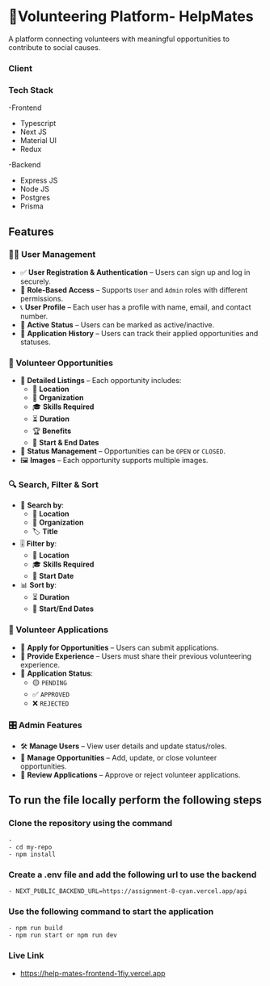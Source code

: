# 👐Volunteering Platform- HelpMates
A platform connecting volunteers with meaningful opportunities to contribute to social causes.  

### Client

### Tech Stack

-Frontend

- Typescript
- Next JS
- Material UI
- Redux

-Backend

- Express JS
- Node JS
- Postgres
- Prisma


## Features  

### 🧑‍💼 User Management  
- ✅ **User Registration & Authentication** – Users can sign up and log in securely.  
- 🔐 **Role-Based Access** – Supports `User` and `Admin` roles with different permissions.  
- 📞 **User Profile** – Each user has a profile with name, email, and contact number.  
- 🚀 **Active Status** – Users can be marked as active/inactive.  
- 📌 **Application History** – Users can track their applied opportunities and statuses.  

### 🎯 Volunteer Opportunities  
- 📢 **Detailed Listings** – Each opportunity includes:  
  - 📍 **Location**  
  - 🏢 **Organization**  
  - 🎓 **Skills Required**  
  - ⏳ **Duration**  
  - 🏆 **Benefits**  
  - 📅 **Start & End Dates**  
- 🔄 **Status Management** – Opportunities can be `OPEN` or `CLOSED`.  
- 🖼️ **Images** – Each opportunity supports multiple images.  

### 🔍 Search, Filter & Sort  
- 🔎 **Search by**:  
  - 📍 **Location**  
  - 🏢 **Organization**  
  - 🏷️ **Title**  
- 🎚️ **Filter by**:  
  - 📍 **Location**  
  - 🎓 **Skills Required**  
  - 📅 **Start Date**  
- 📊 **Sort by**:  
  - ⏳ **Duration**  
  - 📅 **Start/End Dates**  

### 📄 Volunteer Applications  
- 📝 **Apply for Opportunities** – Users can submit applications.  
- 🏅 **Provide Experience** – Users must share their previous volunteering experience.  
- 🔄 **Application Status**:  
  - 🟡 `PENDING`  
  - ✅ `APPROVED`  
  - ❌ `REJECTED`  

### 🎛️ Admin Features  
- 🛠️ **Manage Users** – View user details and update status/roles.  
- 📢 **Manage Opportunities** – Add, update, or close volunteer opportunities.  
- 🔄 **Review Applications** – Approve or reject volunteer applications.  


## To run the file locally perform the following steps

### Clone the repository using the command

    -
    - cd my-repo
    - npm install

### Create a .env file and add the following url to use the backend

    - NEXT_PUBLIC_BACKEND_URL=https://assignment-8-cyan.vercel.app/api

### Use the following command to start the application

    - npm run build
    - npm run start or npm run dev

### Live Link

- https://help-mates-frontend-1fiy.vercel.app

